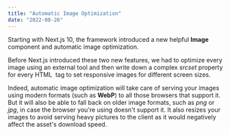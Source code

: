 ```yaml
---
title: "Automatic Image Optimization"
date: "2022-08-26"
---
```


Starting with Next.js 10, the framework introduced a new helpful **Image** component and automatic image optimization.

Before Next.js introduced these two new features, we had to optimize every image using an external tool and then write down a complex _srcset_ property for every HTML _<img>_ tag to set responsive images for different screen sizes.

Indeed, automatic image optimization will take care of serving your images using modern formats (such as **WebP**) to all those browsers that support it. But it will also be able to fall back on older image formats, such as _png_ or _jpg_, in case the browser you're using doesn't support it. It also resizes your images to avoid serving heavy pictures to the client as it would negatively affect the asset's download speed.
